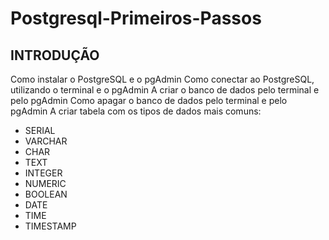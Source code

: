 # Postgresql-Primeiros-Passos

## INTRODUÇÃO

Como instalar o PostgreSQL e o pgAdmin
Como conectar ao PostgreSQL, utilizando o terminal e o pgAdmin
A criar o banco de dados pelo terminal e pelo pgAdmin
Como apagar o banco de dados pelo terminal e pelo pgAdmin
A criar tabela com os tipos de dados mais comuns:
- SERIAL
- VARCHAR
- CHAR
- TEXT
- INTEGER
- NUMERIC
- BOOLEAN
- DATE
- TIME
- TIMESTAMP
